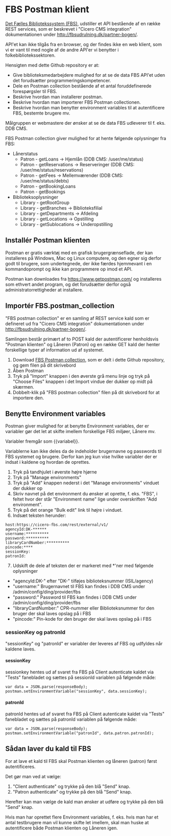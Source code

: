 # FBS Postman klient

[Det Fælles Bibliotekssystem (FBS)](http://www.kombit.dk/bibliotek), udstiller et API bestående af en række REST services, som er beskrevet i "Cicero CMS integration" dokumentationen under http://fbsudrulning.dk/partner-bogen/.

API'et kan ikke tilgås fra en browser, og der findes ikke en web klient, som vi er vant til med nogle af de andre API'er vi benytter i folkebibliotekssektoren.

Hensigten med dette Github repository er at:
* Give biblioteksmedarbejdere mulighed for at se de data FBS API'et uden det forudsætter programmeringskompetencer.
* Dele en Postman collection bestående af et antal foruddefinerede forespørgsler til FBS.
* Beskrive hvordan man installerer postman.
* Beskrive hvordan man importerer FBS Postman collectionen.
* Beskrive hvordan man benytter environment variables til at autentificere FBS, bestemte brugere mv.

Målgruppen er webmastere der ønsker at se de data FBS udleverer til f. eks. DDB CMS.

FBS Postman collection giver mulighed for at hente følgende oplysninger fra FBS:

* Lånerstatus
  * Patron - getLoans -> Hjemlån (DDB CMS: /user/me/status)
  * Patron - getReservations -> Reserveringer (DDB CMS: /user/me/status/reservations) 
  * Patron - getFees -> Mellemværender (DDB CMS: /user/me/status/debts)
  * Patron - getBookingLoans
  * Patron - getBookings
* Biblioteksoplysninger
  * Library - getRootGroup
  * Library - getBranches -> Biblioteksfilial
  * Library - getDepartments -> Afdeling
  * Library - getLocations -> Opstilling
  * Library - getSublocations -> Underopstilling

## Installér Postman klienten

Postman er gratis værktøj med en grafisk brugergrænseflade, der kan installeres på Windows, Mac og Linux computere, og den egner sig derfor godt til brugere, som undertegnede, der ikke færdes hjemmevant i en kommandoprompt og ikke kan programmere op imod et API.

Postman kan downloades fra https://www.getpostman.com/ og installeres som ethvert andet program, og det forudsætter derfor også administratorrettigheder at installere.

## Importér FBS.postman_collection

"FBS postman collection" er en samling af REST service kald som er defineret ud fra "Cicero CMS integration" dokumentationen under http://fbsudrulning.dk/partner-bogen/.

Samlingen består primært af to POST kald der autentificerer henholdsvis "Postman klienten" og Låneren (Patron) og en række GET kald der henter forskellige typer af information ud af systemet. 

1. Download [FBS Postman collection](https://raw.githubusercontent.com/rolfmadsen/FBS-Postman-client/master/FBS.postman_collection.json), som er delt i dette Github repository, og gem filen på dit skrivebord
2. Åben Postman
3. Tryk på "Import" knappen i den øverste grå menu linje og tryk på "Choose Files" knappen i det Import vindue der dukker op midt på skærmen.
4. Dobbelt-klik på "FBS postman collection" filen på dit skrivebord for at importere den.

## Benytte Environment variables

Postman giver mulighed for at benytte Environment variables, der er variabler gør det let at skifte imellem forskellige FBS miljøer, Lånere mv.

Variabler fremgår som {{variabel}}.

Variablerne kan ikke deles da de indeholder brugernavne og passwords til FBS systemet og brugere.
Derfor kan jeg kun vise hvilke variabler der er indsat i kaldene og hvordan de oprettes.

1. Tryk på tandhjulet i øverste højre hjørne
2. Tryk på "Manage environments"
3. Tryk på "Add" knappen nederst i det "Manage environments" vinduet der dukker op
4. Skriv navnet på det environment du ønsker at oprette, f. eks. "FBS", i feltet hvor der står "Environment name" lige under overskriften "Add environment".
5. Tryk på det orange "Bulk edit" link til højre i vinduet.
6. Indsæt teksten herunder:
```
host:https://cicero-fbs.com/rest/external/v1/
agencyId:DK-******
username:**********
password:**********
libraryCardNumber:**********
pincode:****
sessionKey:
patronId:
```
7. Udskift de dele af teksten der er markeret med \*'ner med følgende oplysninger 
  * "agencyId:DK-" efter "DK-" tilføjes biblioteksnummer (ISIL/agency)
  * "username:" Brugernavnet til FBS kan findes i DDB CMS under /admin/config/ding/provider/fbs
  * "password:" Password til FBS kan findes i DDB CMS under /admin/config/ding/provider/fbs
  * "libraryCardNumber:" CPR-nummer eller Biblioteksnummer for den bruger der skal laves opslag på i FBS
  * "pincode:" Pin-kode for den bruger der skal laves opslag på i FBS

### sessionKey og patronId

"sessionKey" og "patronId" er variabler der leveres af FBS og udfyldes når kaldene laves.

#### sessionKey

sessionkey hentes ud af svaret fra FBS på Client autenticate kaldet via "Tests" fanebladet og sættes på sessionId variablen på følgende måde:

```
var data = JSON.parse(responseBody);
postman.setEnvironmentVariable("sessionKey", data.sessionKey);
```
#### patronId
patronId hentes ud af svaret fra FBS på Client autenticate kaldet via "Tests" fanebladet og sættes på patronId variablen på følgende måde:

```
var data = JSON.parse(responseBody);
postman.setEnvironmentVariable("patronId", data.patron.patronId);
```

## Sådan laver du kald til FBS

For at lave et kald til FBS skal Postman klienten og låneren (patron) først autentificeres. 

Det gør man ved at vælge:
1. "Client authenticate" og trykke på den blå "Send" knap.
2. "Patron authenticate" og trykke på den blå "Send" knap.

Herefter kan man vælge de kald man ønsker at udføre og trykke på den blå "Send" knap.

Hvis man har oprettet flere Environment variables, f. eks. hvis man har et antal testbrugere man vil kunne skifte let imellem, skal man huske at autentificere både Postman klienten og Låneren igen.
